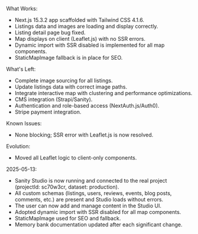 What Works:
- Next.js 15.3.2 app scaffolded with Tailwind CSS 4.1.6.
- Listings data and images are loading and display correctly.
- Listing detail page bug fixed.
- Map displays on client (Leaflet.js) with no SSR errors.
- Dynamic import with SSR disabled is implemented for all map components.
- StaticMapImage fallback is in place for SEO.

What's Left:
- Complete image sourcing for all listings.
- Update listings data with correct image paths.
- Integrate interactive map with clustering and performance optimizations.
- CMS integration (Strapi/Sanity).
- Authentication and role-based access (NextAuth.js/Auth0).
- Stripe payment integration.

Known Issues:
- None blocking; SSR error with Leaflet.js is now resolved.

Evolution:
- Moved all Leaflet logic to client-only components.

2025-05-13:
- Sanity Studio is now running and connected to the real project (projectId: sc70w3cr, dataset: production).
- All custom schemas (listings, users, reviews, events, blog posts, comments, etc.) are present and Studio loads without errors.
- The user can now add and manage content in the Studio UI.
- Adopted dynamic import with SSR disabled for all map components.
- StaticMapImage used for SEO and fallback.
- Memory bank documentation updated after each significant change.
